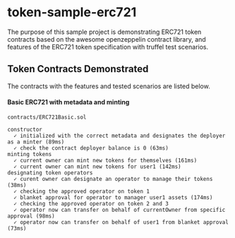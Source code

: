 # token-sample-erc721

The purpose of this sample project is demonstrating ERC721 token contracts based on the awesome openzeppelin contract library, and features of the ERC721 token specification with truffel test scenarios.

## Token Contracts Demonstrated

The contracts with the features and tested scenarios are listed below.

#### Basic ERC721 with metadata and minting
```
contracts/ERC721Basic.sol

constructor
  ✓ initialized with the correct metadata and designates the deployer as a minter (89ms)
  ✓ check the contract deployer balance is 0 (63ms)
minting tokens
  ✓ current owner can mint new tokens for themselves (161ms)
  ✓ current owner can mint new tokens for user1 (142ms)
designating token operators
  ✓ curent owner can designate an operator to manage their tokens (38ms)
  ✓ checking the approved operator on token 1
  ✓ blanket approval for operator to manager user1 assets (174ms)
  ✓ checking the approved operator on token 2 and 3
  ✓ operator now can transfer on behalf of currentOwner from specific approval (98ms)
  ✓ operator now can transfer on behalf of user1 from blanket approval (73ms)
```
